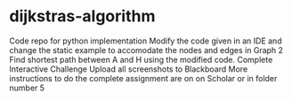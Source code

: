 # dijkstras-algorithm
Code repo for python implementation 
Modify the code given in an IDE and change the static example to accomodate the nodes and edges in Graph 2
Find shortest path between A and H using the modified code. 
Complete Interactive Challenge
Upload all screenshots to Blackboard
More instructions to do the complete assignment are on on Scholar or in folder number 5


